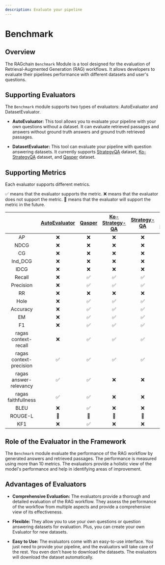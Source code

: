 ```yaml
---
description: Evaluate your pipeline
---
```


# Benchmark

## Overview

The RAGchain `Benchmark` Module is a tool designed for the evaluation of Retrieval-Augmented Generation (RAG) workflows.
It allows developers to evaluate their pipelines performance with different datasets and user's questions.

## Supporting Evaluators

The `Benchmark` module supports two types of evaluators: AutoEvaluator and DatasetEvaluator.

- **AutoEvaluator:** This tool allows you to evaluate your pipeline with your own questions without a dataset. It can
  evaluate retrieved passages and answers without ground truth answers and ground truth retrieved passages.

- **DatasetEvaluator:** This tool can evaluate your pipeline with question answering datasets. It currently
  supports [StrategyQA](https://allenai.org/data/strategyqa)
  dataset, [Ko-StrategyQA](https://huggingface.co/datasets/NomaDamas/Ko-StrategyQA) dataset,
  and [Qasper](https://allenai.org/data/qasper) dataset.

## Supporting Metrics

Each evaluator supports different metrics.

✅ means that the evaluator supports the metric.
❌ means that the evaluator does not support the metric.
🚧 means that the evaluator will support the metric in the future.

|                         | [AutoEvaluator](./auto-evaluator.md) | [Qasper](./dataset-evaluator/qasper.md) | [Ko-Strategy-QA](./dataset-evaluator/ko-strategy-qa.md) | [Strategy-QA](./dataset-evaluator/strategy-qa.md) | [ms-marco](./dataset-evaluator/ms-marco.md) |
|:-----------------------:|:------------------------------------:|:---------------------------------------:|:-------------------------------------------------------:|:-------------------------------------------------:|:-------------------------------------------:|
|           AP            |                  ❌                   |                    ❌                    |                            ❌                            |                         ❌                         |                      ✅                      |
|          NDCG           |                  ❌                   |                    ❌                    |                            ❌                            |                         ❌                         |                      ✅                      |
|           CG            |                  ❌                   |                    ❌                    |                            ❌                            |                         ❌                         |                      ✅                      |
|         Ind_DCG         |                  ❌                   |                    ❌                    |                            ❌                            |                         ❌                         |                      ✅                      |
|          IDCG           |                  ❌                   |                    ❌                    |                            ❌                            |                         ❌                         |                      ✅                      |
|         Recall          |                  ❌                   |                    ✅                    |                            ✅                            |                         ✅                         |                      ✅                      |
|        Precision        |                  ❌                   |                    ✅                    |                            ✅                            |                         ✅                         |                      ✅                      |
|           RR            |                  ❌                   |                    ❌                    |                            ❌                            |                         ❌                         |                      ✅                      |
|          Hole           |                  ❌                   |                    ✅                    |                            ✅                            |                         ✅                         |                      ✅                      |
|        Accuracy         |                  ❌                   |                    ✅                    |                            ✅                            |                         ✅                         |                      ✅                      |
|           EM            |                  ❌                   |                    ✅                    |                            ✅                            |                         ✅                         |                      ✅                      |
|           F1            |                  ❌                   |                    ✅                    |                            ✅                            |                         ✅                         |                      ✅                      |
|  ragas context-recall   |                  ❌                   |                    ✅                    |                            ✅                            |                         ✅                         |                      ✅                      |
| ragas context-precision |                  ✅                   |                    ✅                    |                            ✅                            |                         ✅                         |                      ✅                      |
| ragas answer-relevancy  |                  ✅                   |                    ✅                    |                            ❌                            |                         ❌                         |                      ✅                      |
|   ragas faithfullness   |                  ✅                   |                    ✅                    |                            ❌                            |                         ❌                         |                      ✅                      |
|          BLEU           |                  ❌                   |                    ✅                    |                            ❌                            |                         ❌                         |                      ✅                      |
|         ROUGE-L         |                  🚧                  |                   🚧                    |                           🚧                            |                        🚧                         |                     🚧                      |
|           KF1           |                  ❌                   |                    ✅                    |                            ❌                            |                         ❌                         |                      ✅                      |

## Role of the Evaluator in the Framework

The `Benchmark` module evaluate the performance of the RAG workflow by generated answers and retrieved passages. The
performance is measured using more than 10 metrics. The evaluators provide a holistic view of the model's performance
and help in identifying areas of improvement.

## Advantages of Evaluators

- **Comprehensive Evaluation:** The evaluators provide a thorough and detailed evaluation of the RAG workflow. They
  assess the performance of the workflow from multiple aspects and provide a comprehensive view of its effectiveness.

- **Flexible:** They allow you to use your own questions or question answering datasets for evaluation. Plus, you can
  create your own Evaluator for new datasets.

- **Easy to Use:** The evaluators come with an easy-to-use interface. You just need to provide your pipeline, and the
  evaluators will take care of the rest. You even don't have to download the datasets. The evaluators will download the
  dataset automatically.
